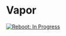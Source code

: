 # Vapor

[![Reboot: In Progress](https://img.shields.io/badge/reboot-in%20progress-lightgrey.svg?style=flat-square)](https://github.com/sethlilly/Vapor/tree/reboot)
